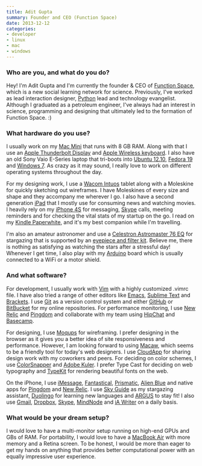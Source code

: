```yaml
---
title: Adit Gupta
summary: Founder and CEO (Function Space)
date: 2013-12-12
categories:
- developer
- linux
- mac
- windows
---
```


### Who are you, and what do you do?

Hey! I'm Adit Gupta and I'm currently the founder & CEO of [Function Space](http://functionspace.org/ "A science learning network."), which is a new social learning network for science. Previously, I've worked as lead interaction designer, [Python][] lead and technology evangelist. Although I graduated as a petroleum engineer, I've always had an interest in science, programming and designing that ultimately led to the formation of Function Space. :)

### What hardware do you use?

I usually work on my [Mac Mini][mac-mini] that runs with 8 GB RAM. Along with that I use an [Apple Thunderbolt Display][thunderbolt-display] and [Apple Wireless keyboard][keyboard]. I also have an old Sony Vaio E-Series laptop 
that tri-boots into [Ubuntu 12.10][ubuntu], [Fedora 19][fedora] and [Windows 7][windows-7]. As crazy as it may sound, I really love to work on different operating systems throughout the day.

For my designing work, I use a [Wacom Intuos][intuos] tablet along with a Moleskine for quickly sketching out wireframes. I have Moleskines of every size and shape and they accompany me wherever I go. I also have a second generation [iPad][ipad-2] that I mostly use for consuming news and watching movies. I heavily rely on my [iPhone 4S][iphone-4s] for messaging, [Skype][] calls, meeting reminders and for checking the vital stats of my startup on the go. I read on my [Kindle Paperwhite][kindle-paperwhite], and it's my best companion while I'm travelling. 

I'm also an amateur astronomer and use a [Celestron Astromaster 76 EQ][astromaster-76eq] for stargazing that is supported by an [eyepiece and filter kit][eyepiece-and-filter-kit-1.25in]. Believe me, there is nothing as satisfying as watching the stars after a stressful day! Whenever I get time, I also play with my [Arduino][] board which is usually connected to a WiFi or a motor shield.

### And what software?

For development, I usually work with [Vim][] with a highly customized .vimrc file. I have also tried a range of other editors like [Emacs][], [Sublime Text][sublime-text] and [Brackets][]. I use [Git][] as a version control system and either [GitHub][] or [BitBucket][] for my online repositories. For performance monitoring, I use [New Relic][new-relic] and [Pingdom][] and collaborate with my team using [HipChat][] and [Basecamp][].

For designing, I use [Moqups][] for wireframing. I prefer designing in the browser as it gives you a better idea of site responsiveness and performance. However, I am looking forward to using [Macaw][], which seems to be a friendly tool for today's web designers. I use [CloudApp][] for sharing design work with my coworkers and peers. For deciding on color schemes, I use [ColorSnapper][] and [Adobe Kuler][kuler]. I prefer Type Cast for deciding on web typography and [TypeKit][] for rendering beautiful fonts on the web.

On the iPhone, I use [iMessage][], [Fantastical][fantastical-ios], [Prismatic][prismatic-ios], [Alien Blue][alien-blue-ios] and native apps for [Pingdom][pingdom-ios] and [New Relic][new-relic-ios]. I use [Sky Guide][sky-guide-ios] as my stargazing assistant, [Duolingo][duolingo-ios] for learning new languages and [ARGUS][argus-ios] to stay fit! I also use [Gmail][gmail-ios], [Dropbox][dropbox-ios], [Skype][skype-ios], [MindNode][mindnode-ios] and [iA Writer][ia-writer-ios] on a daily basis.

### What would be your dream setup?

I would love to have a multi-monitor setup running on high-end GPUs and GBs of RAM. For portability, I would love to have a [MacBook Air][macbook-air] with more memory and a Retina screen. To be honest, I would be more than eager to get my hands on anything that provides better computational power with an equally impressive user experience.

[alien-blue-ios]: https://apps.apple.com/app/alien-blue-unofficial-reddit/id370144106 "A Reddit client app."
[arduino]: https://www.arduino.cc/ "Open-source prototyping hardware."
[argus-ios]: https://apps.apple.com/us/app/id624329444 "An app for health tracking."
[astromaster-76eq]: http://web.archive.org/web/20161017024809/http://www.celestron.com:80/browse-shop/astronomy/telescopes/astromaster-76eq-telescope "A telescope."
[basecamp]: https://basecamp.com/ "Web-based project management."
[bitbucket]: https://bitbucket.org/ "A source code hosting service."
[brackets]: https://brackets.io/ "A web-based IDE."
[cloudapp]: https://zight.com/ "A cloud-based file sharing menubar app for Mac OS X."
[colorsnapper]: https://colorsnapper.com/ "A colour picker for the Mac."
[dropbox-ios]: https://www.dropbox.com/mobile?trigger=on "An iOS version of the syncing software."
[duolingo-ios]: https://apps.apple.com/app/duolingo-learn-spanish-french/id570060128 "An app for learning languages."
[emacs]: http://www.gnu.org/software/emacs/ "A free open-source text editor."
[eyepiece-and-filter-kit-1.25in]: https://www.celestron.com/products/125in-eyepiece-and-filter-kit "A collection of eyepieces and filters for a telescope."
[fantastical-ios]: http://flexibits.com/fantastical "An alternative calendar app."
[fedora]: https://fedoraproject.org/ "A Linux distribution."
[git]: https://git-scm.com/ "A version control system."
[github]: https://github.com/ "A Git code repository service."
[gmail-ios]: https://apps.apple.com/us/app/gmail-email-from-google/id422689480 "A client for the email service."
[hipchat]: http://web.archive.org/web/20170905004635/https://www.hipchat.com/ "A hosted IM and file service."
[ia-writer-ios]: https://apps.apple.com/us/app/ia-writer/id392502056 "A focus-oriented writing application for iOS."
[imessage]: https://en.wikipedia.org/wiki/IMessage "A messaging platform."
[intuos]: https://www.wacom.com/en-us/products/pen-tablets/wacom-intuos "A pen tablet."
[ipad-2]: https://www.apple.com/ipad/ "A tablet device."
[iphone-4s]: https://en.wikipedia.org/wiki/IPhone_4S "A smartphone."
[keyboard]: https://www.apple.com/us/shop/goto/mac/accessories "The keyboard."
[kindle-paperwhite]: http://web.archive.org/web/20230502144520/https://www.amazon.com/Kindle-Paperwhite-Touch-light/dp/B007OZNZG0 "An e-book reader with a book-like screen."
[kuler]: http://web.archive.org/web/20170313032129/https://en.wikipedia.org/wiki/Adobe_Kuler "A web service for generating colour palettes."
[mac-mini]: https://www.apple.com/mac-mini/ "A small desktop computer."
[macaw]: http://web.archive.org/web/20230327193236/https://macaw.co/ "A web design tool."
[macbook-air]: https://www.apple.com/macbook-air/ "A very thin laptop."
[mindnode-ios]: https://apps.apple.com/us/app/mindnode/id312220102 "A mind mapping app."
[moqups]: https://moqups.com/ "A web-based wireframing system."
[new-relic-ios]: https://apps.apple.com/us/app/new-relic/id594038638 "An app for the analytics service."
[new-relic]: https://newrelic.com/ "An analytics service."
[pingdom-ios]: https://apps.apple.com/us/app/pingdom/id298055896 "An app for the web monitoring service."
[pingdom]: https://www.pingdom.com/ "An uptime and performance web service."
[prismatic-ios]: https://apps.apple.com/us/app/prismatic-always-interesting/id551206444 "A client for the news service."
[python]: https://www.python.org/ "An interpreted scripting language."
[sky-guide-ios]: https://apps.apple.com/us/app/sky-guide-view-stars-night/id576588894 "A constellation app."
[skype-ios]: https://apps.apple.com/app/skype/id304878510 "A Skype voice/video client for the iOS platform."
[skype]: https://www.skype.com/en/ "Voice and video chat software."
[sublime-text]: http://www.sublimetext.com/ "A coder's text editor."
[thunderbolt-display]: https://www.apple.com/displays/ "A Thunderbolt-powered monitor."
[typekit]: https://fonts.adobe.com/?ref=tk.com "A service for web fonts."
[ubuntu]: https://ubuntu.com/ "A Unix distribution."
[vim]: https://www.vim.org/ "A command-line text editor."
[windows-7]: https://en.wikipedia.org/wiki/Windows_7 "An operating system."

